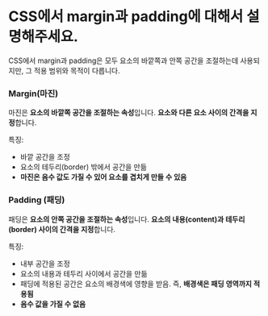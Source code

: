 # CSS에서 margin과 padding에 대해서 설명해주세요.

CSS에서 margin과 padding은 모두 요소의 바깥쪽과 안쪽 공간을 조절하는데 사용되지만, 그 적용 범위와 목적이 다릅니다.

### Margin(마진)

마진은 **요소의 바깥쪽 공간을 조절하는 속성**입니다. **요소와 다른 요소 사이의 간격을 지정**합니다.

특징:

- 바깥 공간을 조정
- 요소의 테두리(border) 밖에서 공간을 만듦
- **마진은 음수 값도 가질 수 있어 요소를 겹치게 만들 수 있음**

### Padding (패딩)

패딩은 **요소의 안쪽 공간을 조절하는 속성**입니다. **요소의 내용(content)과 테두리(border) 사이의 간격을 지정**합니다.

특징:

- 내부 공간을 조정
- 요소의 내용과 테두리 사이에서 공간을 만듦
- 패딩에 적용된 공간은 요소의 배경색에 영향을 받음. 즉, **배경색은 패딩 영역까지 적용됨**
- **음수 값을 가질 수 없음**
